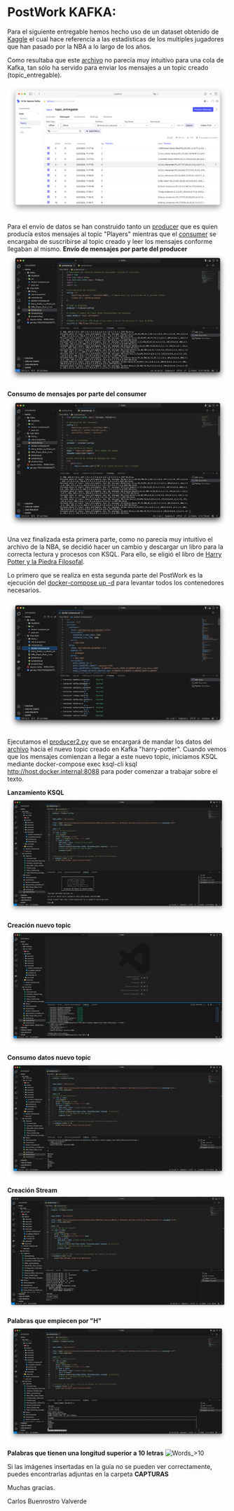 # PostWork KAFKA:

Para el siguiente entregable hemos hecho uso de un dataset obtenido de [Kaggle](https://www.kaggle.com/datasets/raunakpandey030/nba-player-stats) el cual hace referencia a las estadísticas de los multiples jugadores que han pasado por la NBA a lo largo de los años.

Como resultaba que este [archivo](./NBA_Player_Stats_2.csv) no parecía muy intuitivo para una cola de Kafka, tan sólo ha servido para enviar los mensajes a un topic creado (topic_entregable).

![topic](./Capturas/Topic_Recieving_messages.png)

Para el envío de datos se han construido tanto un [producer](./producer.py) que es quien producía estos mensajes al topic "Players" mientras que el [consumer](./consumer.py) se encargaba de suscribirse al topic creado y leer los mensajes conforme llegaban al mismo.
**Envío de mensajes por parte del producer**
![consumer](./Capturas/producer.png)

**Consumo de mensajes por parte del consumer**
![consumer](./Capturas/Consumer.png)

Una vez finalizada esta primera parte, como no parecía muy intuitivo el archivo de la NBA, se decidió hacer un cambio y descargar un libro para la correcta lectura y procesos con KSQL. Para ello, se eligió el libro de [Harry Potter y la Piedra Filosofal](./Harry_Potter_La_Piedra_Filosofal.txt).

Lo primero que se realiza en esta segunda parte del PostWork es la ejecución del [docker-compose up -d](./docker-compose.yml) para levantar todos los contenedores necesarios.

![docker-compose](./Capturas/Container_Creation.png)

Ejecutamos el [producer2.py](./producer2.py) que se encargará de mandar los datos del [archivo](./Harry_Potter_La_Piedra_Filosofal.txt) hacia el nuevo topic creado en Kafka "harry-potter". Cuando vemos que los mensajes comienzan a llegar a este nuevo topic, iniciamos KSQL mediante docker-compose exec ksql-cli ksql http://host.docker.internal:8088 para poder comenzar a trabajar sobre el texto.

**Lanzamiento KSQL**
![KSQL](./Capturas/KSQL_Launched.png)

**Creación nuevo topic**
![New_topic](./Capturas/New_KSQL_Topic_Creation.png)

**Consumo datos nuevo topic**
![New_topic_consuming](./Capturas/Consuming_New_Topic.png)

**Creación Stream**
![Stream_Creation](./Capturas/Stream_Creation.png)

**Palabras que empiecen por "H"**
![Words_H](./Capturas/Words_Starting_H.png)

**Palabras que tienen una longitud superior a 10 letras**
![Words_>10](./Capturas/Word_>10.png)

Si las imágenes insertadas en la guía no se pueden ver correctamente, puedes encontrarlas adjuntas en la carpeta **CAPTURAS**

Muchas gracias.


Carlos Buenrostro Valverde




